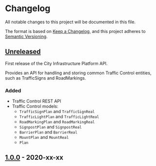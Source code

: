 # Changelog

All notable changes to this project will be documented in this file.

The format is based on [Keep a Changelog](https://keepachangelog.com/en/1.0.0/),
and this project adheres to [Semantic Versioning](https://semver.org/spec/v2.0.0.html).

## [Unreleased]

First release of the City Infrastructure Platform API.

Provides an API for handling and storing common Traffic Control entities, such as TrafficSigns and RoadMarkings.

### Added
- Traffic Control REST API
- Traffic Control models:
  - `TrafficSignPlan` and `TrafficSignReal`
  - `TrafficLightPlan` and `TrafficLightReal`
  - `RoadMarkingPlan` and `RoadMarkingReal`
  - `SignpostPlan` and `SignpostReal`
  - `BarrierPlan` and `BarrierReal`
  - `MountPlan` and `MountReal`
  - `Plan`

## [1.0.0] - 2020-xx-xx

[unreleased]: https://github.com/City-of-Helsinki/city-infrastructure-platform/compare/v1.0.0...HEAD
[1.0.0]: https://github.com/City-of-Helsinki/city-infrastructure-platform/compare/v0.0.1...v1.0.0
